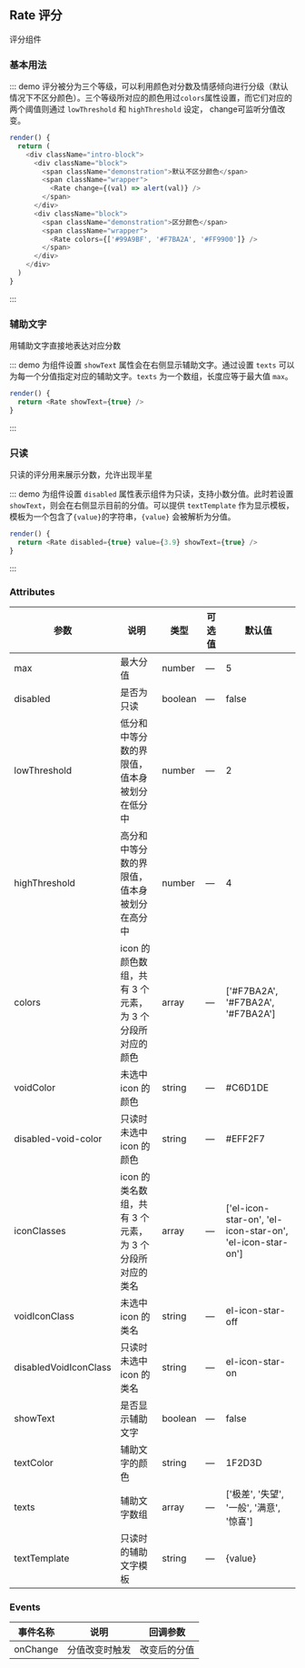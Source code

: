 ## Rate 评分

评分组件

### 基本用法

::: demo 评分被分为三个等级，可以利用颜色对分数及情感倾向进行分级（默认情况下不区分颜色）。三个等级所对应的颜色用过`colors`属性设置，而它们对应的两个阈值则通过 `lowThreshold` 和 `highThreshold` 设定， change可监听分值改变。
```js
render() {
  return (
    <div className="intro-block">
      <div className="block">
        <span className="demonstration">默认不区分颜色</span>
        <span className="wrapper">
          <Rate change={(val) => alert(val)} />
        </span>
      </div>
      <div className="block">
        <span className="demonstration">区分颜色</span>
        <span className="wrapper">
          <Rate colors={['#99A9BF', '#F7BA2A', '#FF9900']} />
        </span>
      </div>
    </div>
  )
}
```
:::

### 辅助文字

用辅助文字直接地表达对应分数

::: demo 为组件设置 `showText` 属性会在右侧显示辅助文字。通过设置 `texts` 可以为每一个分值指定对应的辅助文字。`texts` 为一个数组，长度应等于最大值 `max`。
```js
render() {
  return <Rate showText={true} />
}
```
:::



### 只读

只读的评分用来展示分数，允许出现半星

::: demo 为组件设置 `disabled` 属性表示组件为只读，支持小数分值。此时若设置 `showText`，则会在右侧显示目前的分值。可以提供 `textTemplate` 作为显示模板，模板为一个包含了` {value} `的字符串，`{value}` 会被解析为分值。
```js
render() {
  return <Rate disabled={true} value={3.9} showText={true} />
}
```
:::

### Attributes
| 参数      | 说明    | 类型      | 可选值       | 默认值   |
|---------- |-------- |---------- |-------------  |-------- |
| max | 最大分值 | number | — | 5 |
| disabled | 是否为只读 | boolean | — | false |
| lowThreshold | 低分和中等分数的界限值，值本身<br>被划分在低分中 | number | — | 2 |
| highThreshold | 高分和中等分数的界限值，值本身<br>被划分在高分中 | number | — | 4 |
| colors | icon 的颜色数组，共有 3 个元素，<br>为 3 个分段所对应的颜色 | array | — | ['#F7BA2A', '#F7BA2A', '#F7BA2A'] |
| voidColor | 未选中 icon 的颜色 | string | — | #C6D1DE |
| disabled-void-color | 只读时未选中 icon 的颜色 | string | — | #EFF2F7 |
| iconClasses | icon 的类名数组，共有 3 个元素，<br>为 3 个分段所对应的类名 | array | — | ['el-icon-star-on', 'el-icon-star-on',<br>'el-icon-star-on'] |
| voidIconClass | 未选中 icon 的类名 | string | — | el-icon-star-off |
| disabledVoidIconClass | 只读时未选中 icon 的类名 | string | — | el-icon-star-on |
| showText | 是否显示辅助文字 | boolean | — | false |
| textColor | 辅助文字的颜色 | string | — | 1F2D3D |
| texts | 辅助文字数组 | array | — | ['极差', '失望', '一般', '满意', '惊喜'] |
| textTemplate | 只读时的辅助文字模板 | string | — | {value} |

### Events
| 事件名称      | 说明    | 回调参数      |
|---------- |-------- |---------- |
| onChange | 分值改变时触发 | 改变后的分值 |
